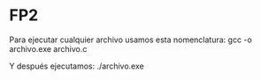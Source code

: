 # FP2

Para ejecutar cualquier archivo usamos esta nomenclatura:
gcc -o archivo.exe archivo.c

Y después ejecutamos: 
./archivo.exe
